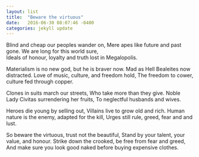 ```yaml
---
layout: list
title:  "Beware the virtuous"
date:   2016-06-30 08:07:46 -0400
categories: jekyll update
---
```


Blind and cheap our peoples wander on, 
Mere apes like future and past gone. 
We are long for this world sure,  
Ideals of honour, loyalty and truth lost in Megalopolis. 

Materialism is no new god, but he is braver now.
Mad as Hell Bealeites now distracted. 
Love of music, culture, and freedom hold, 
The freedom to cower, culture fed through copper.

Clones in suits march our streets, 
Who take more than they give.
Noble Lady Civitas surrendering her fruits, 
To neglectful husbands and wives. 

Heroes die young by selling out, 
Villains live to grow old and rich. 
Human nature is the enemy, adapted for the kill,
Urges still rule, greed, fear and and lust. 

So beware the virtuous, trust not the beautiful, 
Stand by your talent, your value, and honour. 
Strike down the crooked, be free from fear and greed, 
And make sure you look good naked before buying expensive clothes. 

[jekyll-docs]: http://jekyllrb.com/docs/home
[jekyll-gh]:   https://github.com/jekyll/jekyll
[jekyll-talk]: https://talk.jekyllrb.com/
